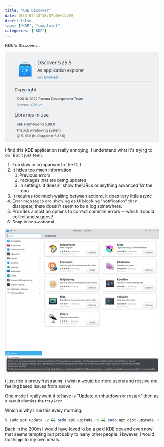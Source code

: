 ```yaml
---
title: "KDE Discover"
date: 2023-02-15T10:57:05+11:00
draft: false
tags: ["KDE", "complaint"]
categories: ["KDE"]
---
```


KDE's Discover...

![img_1.png](img_1.png)

I find this KDE application really annoying. I understand what it's trying to do. But it just feels:
1. Too slow in comparison to the CLI
2. It hides too much information
   1. Previous errors 
   2. Packages that are being updated
   3. In settings, it doesn't show the URLs or anything advanced for the repo
3. It requires too much waiting between actions, it does very little async
4. Error messages are showing as UI blocking "notification" then disappear, there doesn't seem to be a log somewhere.
5. Provides almost no options to correct common errors -- which it could collect and suggest!
6. Snap is non-optional

![img.png](img.png)

I just find it pretty frustrating. I wish it would be more useful and resolve the feeling based issues from above.

One mode I really want it to have is "Update on shutdown or restart" then as a result dismiss the tray icon.

Which is why I run this every morning:
```zsh
% sudo apt update -y && sudo apt upgrade -y && sudo apt dist-upgrade -y && sudo apt autoremove -y && killall DiscoverNotifier
```

Back in the 200xs I would have loved to be a paid KDE dev and even now that seems tempting but probably to many other 
people. However, I would fix things to my own ideals.